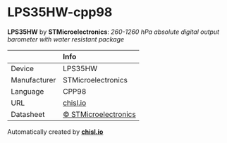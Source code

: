 # LPS35HW-cpp98

**LPS35HW** by **STMicroelectronics**: *260-1260 hPa absolute digital output barometer with water resistant package*

|              | Info                         |
|:-------------|:-----------------------------|
| Device       | LPS35HW                        |
| Manufacturer | STMicroelectronics |
| Language     | CPP98 |
| URL          | [chisl.io](https://chisl.io/v/LPS35HW?t=cpp&r=98) |
| Datasheet    | [&copy; STMicroelectronics](http://www.st.com/resource/en/datasheet/lps35hw.pdf) |

Automatically created by **[chisl.io](https://chisl.io)**
